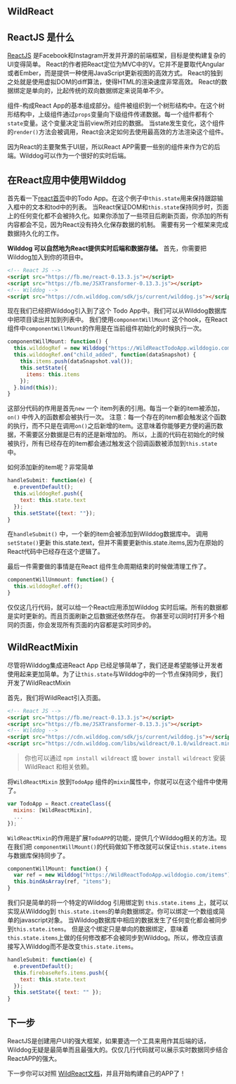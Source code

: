 
WildReact
------

## ReactJS 是什么

[ReactJS](http://facebook.github.io/react/) 是Facebook和Instagram开发并开源的前端框架，目标是使构建复杂的UI变得简单。
React的作者把React定位为MVC中的V。它并不是要取代Angular或者Ember，而是提供一种使用JavaScript更新视图的高效方式。
React的独到之处就是使用虚拟DOM的diff算法，使得HTML的渲染速度非常高效。
React的数据绑定是单向的，比起传统的双向数据绑定来说简单不少。

组件-构成React App的基本组成部分。组件被组织到一个树形结构中。在这个树形结构中，上级组件通过`props`变量向下级组件传递数据。每一个组件都有个`state`变量。这个变量决定当前view所对应的数据。
当state发生变化，这个组件的`render()`方法会被调用，React会决定如何去使用最高效的方法渲染这个组件。

 因为React的主要聚焦于UI层，所以React APP需要一些别的组件来作为它的后端。Wilddog可以作为一个很好的实时后端。

## 在React应用中使用Wilddog

首先看一下[react首页](http://facebook.github.io/react/)中的Todo App。在这个例子中`this.state`用来保持跟踪输入框中的文本和tod中的列表。
当React保证DOM和`this.state`保持同步时，页面上的任何变化都不会被持久化。如果你添加了一些项目后刷新页面，你添加的所有内容都会不见，因为React没有持久化保存数据的机制。
需要有另一个框架来完成数据持久化的工作。

**Wilddog 可以自然地为React提供实时后端和数据存储。** 首先，你需要把Wilddog加入到你的项目中。

```html
<!-- React JS -->
<script src="https://fb.me/react-0.13.3.js"></script>
<script src="https://fb.me/JSXTransformer-0.13.3.js"></script>
<!-- Wilddog -->
<script src="https://cdn.wilddog.com/sdk/js/current/wilddog.js"></script>

``` 

现在我们已经把Wilddog引入到了这个 Todo App中。我们可以从Wilddog数据库中把项目读出并加到列表中。
我们使用`componentWillMount` 这个hook，在React组件中`componentWillMount`的作用是在当前组件初始化的时候执行一次。

```js
componentWillMount: function() {
  this.wilddogRef = new Wilddog("https://WildReactTodoApp.wilddogio.com/items");
  this.wilddogRef.on("child_added", function(dataSnapshot) {
    this.items.push(dataSnapshot.val());
    this.setState({
      items: this.items
    });
  }.bind(this));
}
```
这部分代码的作用是首先`new` 一个 item列表的引用。每当一个新的item被添加，`on()` 中传入的函数都会被执行一次。
注意：每一个存在的item都会触发这个函数的执行，而不只是在调用`on()`之后新增的item。这意味着你能够更方便的遍历数据，不需要区分数据是已有的还是新增加的。
所以，上面的代码在初始化的时候被执行，所有已经存在的item都会通过触发这个回调函数被添加到`this.state`中。

如何添加新的item呢？非常简单

```js
handleSubmit: function(e) {
  e.preventDefault();
  this.wilddogRef.push({
    text: this.state.text
  });
  this.setState({text: ""});
}
```
在`handleSubmit()` 中，一个新的item会被添加到Wilddog数据库中。
调用 `setState()`更新 this.state.text，但并不需要更新this.state.items,因为在原始的React代码中已经存在这个逻辑了。

最后一件需要做的事情是在React 组件生命周期结束的时候做清理工作了。

```js
componentWillUnmount: function() {
  this.wilddogRef.off();
}
```

仅仅这几行代码，就可以给一个React应用添加Wilddog 实时后端。所有的数据都是实时更新的。而且页面刷新之后数据还依然存在。
你甚至可以同时打开多个相同的页面，你会发现所有页面的内容都是实时同步的。

## WildReactMixin

尽管将Wilddog集成进React App 已经足够简单了，我们还是希望能够让开发者使用起来更加简单。为了让`this.state`与Wilddog中的一个节点保持同步，我们开发了WildReactMixin

首先，我们将WildReact引入页面。


```html
<!-- React JS -->
<script src="https://fb.me/react-0.13.3.js"></script>
<script src="https://fb.me/JSXTransformer-0.13.3.js"></script>
<!-- Wilddog -->
<script src="https://cdn.wilddog.com/sdk/js/current/wilddog.js"></script>
<script src="https://cdn.wilddog.com/libs/wildreact/0.1.0/wildreact.min.js"></script>
``` 

> 你也可以通过 `npm install wildreact` 或 `bower install wildreact` 安装 WildReact 和相关依赖。

将`WildReactMixin` 放到`TodoApp` 组件的`mixin`属性中，你就可以在这个组件中使用了。

```js
var TodoApp = React.createClass({
  mixins: [WildReactMixin],
  ...
});

```

`WildReactMixin`的作用是扩展`TodoAPP`的功能，提供几个Wilddog相关的方法。现在我们把 `componentWillMount()`的代码做如下修改就可以保证`this.state.items`与数据库保持同步了。

```js
componentWillMount: function() {
  var ref = new Wilddog("https://WildReactTodoApp.wilddogio.com/items");
  this.bindAsArray(ref, "items");
}

```
我们只是简单的将一个特定的Wilddog 引用绑定到 `this.state.items` 上，就可以实现从Wilddog到 `this.state.items`的单向数据绑定。你可以绑定一个数组或简单的javascript对象。
当Wilddog数据库中相应的数据发生了任何变化都会被同步到`this.state.items`。
但是这个绑定只是单向的数据绑定，意味着`this.state.items`上做的任何修改都不会被同步到Wilddog。所以，修改应该直接写入Wilddog而不是改变`this.state.items`。

```js
handleSubmit: function(e) {
  e.preventDefault();
  this.firebaseRefs.items.push({
    text: this.state.text
  });
  this.setState({ text: "" });
}

```

## 下一步

ReactJS是创建用户UI的强大框架，如果要选一个工具来用作其后端的话，Wilddog无疑是最简单而且最强大的。仅仅几行代码就可以展示实时数据同步结合ReactAPP的强大。

下一步你可以对照 [WildReact文档](https://github.com/WildDogTeam/lib-js-wildreact/blob/master/API.md)，并且开始构建自己的APP了！